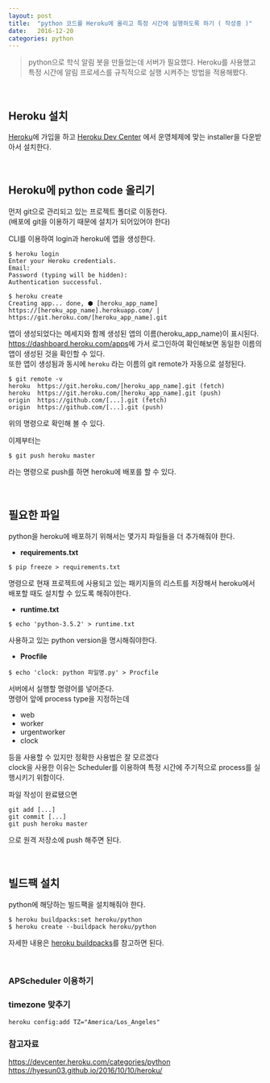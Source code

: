 ```yaml
---
layout: post
title:  "python 코드를 Heroku에 올리고 특정 시간에 실행하도록 하기 ( 작성중 )"
date:   2016-12-20
categories: python
---
```


> python으로 학식 알림 봇을 만들었는데 서버가 필요했다. Heroku를 사용했고 특정 시간에 알림 프로세스를 규칙적으로 실행 시켜주는 방법을 적용해봤다.  

<br>  

## Heroku 설치  

[Heroku](https://dashboard.heroku.com/apps)에 가입을 하고 [Heroku Dev Center](https://devcenter.heroku.com/articles/heroku-cli#download-and-install) 에서 운영체제에 맞는 installer을 다운받아서 설치한다.  

<br>  

## Heroku에 python code 올리기  

먼저 git으로 관리되고 있는 프로젝트 폴더로 이동한다.   
(배포에 git을 이용하기 때문에 설치가 되어있어야 한다)   

CLI를 이용하여 login과 heroku에 앱을 생성한다.

```
$ heroku login
Enter your Heroku credentials.
Email:
Password (typing will be hidden):
Authentication successful.

$ heroku create
Creating app... done, ⬢ [heroku_app_name]
https://[heroku_app_name].herokuapp.com/ | https://git.heroku.com/[heroku_app_name].git
```   

앱이 생성되었다는 메세지와 함께 생성된 앱의 이름(heroku_app_name)이 표시된다.  
<https://dashboard.heroku.com/apps>에 가서 로그인하여 확인해보면 동일한 이름의 앱이 생성된 것을 확인할 수 있다.  
또한 앱이 생성됨과 동시에 `heroku` 라는 이름의 git remote가 자동으로 설정된다.  

```
$ git remote -v
heroku	https://git.heroku.com/[heroku_app_name].git (fetch)
heroku	https://git.heroku.com/[heroku_app_name].git (push)
origin	https://github.com/[...].git (fetch)
origin	https://github.com/[...].git (push)
```  

위의 명령으로 확인해 볼 수 있다.  

이제부터는
```
$ git push heroku master
```  

라는 명령으로 push를 하면 heroku에 배포를 할 수 있다.  

<br>   

## 필요한 파일  

python을 heroku에 배포하기 위해서는 몇가지 파일들을 더 추가해줘야 한다.  

- __requirements.txt__  

```
$ pip freeze > requirements.txt
```  
명령으로 현재 프로젝트에 사용되고 있는 패키지들의 리스트를 저장해서 heroku에서 배포할 때도 설치할 수 있도록 해줘야한다.  

- __runtime.txt__   

```
$ echo 'python-3.5.2' > runtime.txt
```
사용하고 있는 python version을 명시해줘야한다.  

- __Procfile__  

```
$ echo 'clock: python 파일명.py' > Procfile
```  

서버에서 실행할 명령어를 넣어준다.  
명령어 앞에 process type을 지정하는데  

- web  
- worker  
- urgentworker  
- clock  

등을 사용할 수 있지만 정확한 사용법은 잘 모르겠다  
clock을 사용한 이유는 Scheduler를 이용하여 특정 시간에 주기적으로 process를 실행시키기 위함이다.  

파일 작성이 완료됐으면   

```
git add [...]
git commit [...]
git push heroku master
```  

으로 원격 저장소에 push 해주면 된다.  

<br>  

## 빌드팩 설치  

python에 해당하는 빌드팩을 설치해줘야 한다.  

```
$ heroku buildpacks:set heroku/python
$ heroku create --buildpack heroku/python
```  

자세한 내용은
[heroku buildpacks](https://devcenter.heroku.com/articles/buildpacks)를 참고하면 된다.  

<br>  

### APScheduler 이용하기

### timezone 맞추기

`heroku config:add TZ="America/Los_Angeles"`


### 참고자료  

<https://devcenter.heroku.com/categories/python>  
<https://hyesun03.github.io/2016/10/10/heroku/>
